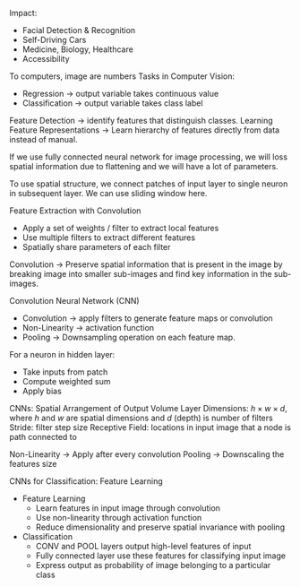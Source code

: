 Impact:
- Facial Detection & Recognition 
- Self-Driving Cars
- Medicine, Biology, Healthcare
- Accessibility

To computers, image are numbers
Tasks in Computer Vision:
- Regression -> output variable takes continuous value
- Classification -> output variable takes class label

Feature Detection -> identify features that distinguish classes. 
Learning Feature Representations -> Learn hierarchy of features directly from data instead of manual.

If we use fully connected neural network for image processing, we will loss spatial information due to flattening and we will have a lot of parameters. 

To use spatial structure, we connect patches of input layer to single neuron in subsequent layer. We can use sliding window here.

Feature Extraction with Convolution
- Apply a set of weights / filter to extract local features
- Use multiple filters to extract different features
- Spatially share parameters of each filter

Convolution -> Preserve spatial information that is present in the image by breaking image into smaller sub-images and find key information in the sub-images. 

Convolution Neural Network (CNN)
- Convolution -> apply filters to generate feature maps or convolution
- Non-Linearity -> activation function
- Pooling -> Downsampling operation on each feature map. 

For a neuron in hidden layer:
- Take inputs from patch
- Compute weighted sum
- Apply bias

CNNs: Spatial Arrangement of Output Volume
Layer Dimensions: $h \times w \times d$, where *h* and *w* are spatial dimensions and *d* (depth) is number of filters
Stride: filter step size
Receptive Field: locations in input image that a node is path connected to

Non-Linearity -> Apply after every convolution
Pooling -> Downscaling the features size

CNNs for Classification: Feature Learning
- Feature Learning
	- Learn features in input image through convolution
	- Use non-linearity through activation function
	- Reduce dimensionality and preserve spatial invariance with pooling
- Classification
	- CONV and POOL layers output high-level features of input
	- Fully connected layer use these features for classifying input image
	- Express output as probability of image belonging to a particular class